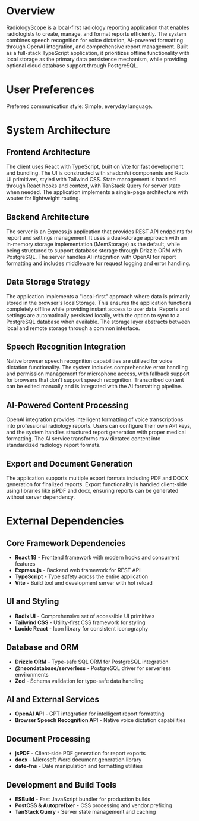 # Overview

RadiologyScope is a local-first radiology reporting application that enables radiologists to create, manage, and format reports efficiently. The system combines speech recognition for voice dictation, AI-powered formatting through OpenAI integration, and comprehensive report management. Built as a full-stack TypeScript application, it prioritizes offline functionality with local storage as the primary data persistence mechanism, while providing optional cloud database support through PostgreSQL.

# User Preferences

Preferred communication style: Simple, everyday language.

# System Architecture

## Frontend Architecture
The client uses React with TypeScript, built on Vite for fast development and bundling. The UI is constructed with shadcn/ui components and Radix UI primitives, styled with Tailwind CSS. State management is handled through React hooks and context, with TanStack Query for server state when needed. The application implements a single-page architecture with wouter for lightweight routing.

## Backend Architecture  
The server is an Express.js application that provides REST API endpoints for report and settings management. It uses a dual-storage approach with an in-memory storage implementation (MemStorage) as the default, while being structured to support database storage through Drizzle ORM with PostgreSQL. The server handles AI integration with OpenAI for report formatting and includes middleware for request logging and error handling.

## Data Storage Strategy
The application implements a "local-first" approach where data is primarily stored in the browser's localStorage. This ensures the application functions completely offline while providing instant access to user data. Reports and settings are automatically persisted locally, with the option to sync to a PostgreSQL database when available. The storage layer abstracts between local and remote storage through a common interface.

## Speech Recognition Integration
Native browser speech recognition capabilities are utilized for voice dictation functionality. The system includes comprehensive error handling and permission management for microphone access, with fallback support for browsers that don't support speech recognition. Transcribed content can be edited manually and is integrated with the AI formatting pipeline.

## AI-Powered Content Processing
OpenAI integration provides intelligent formatting of voice transcriptions into professional radiology reports. Users can configure their own API keys, and the system handles structured report generation with proper medical formatting. The AI service transforms raw dictated content into standardized radiology report formats.

## Export and Document Generation  
The application supports multiple export formats including PDF and DOCX generation for finalized reports. Export functionality is handled client-side using libraries like jsPDF and docx, ensuring reports can be generated without server dependency.

# External Dependencies

## Core Framework Dependencies
- **React 18** - Frontend framework with modern hooks and concurrent features
- **Express.js** - Backend web framework for REST API
- **TypeScript** - Type safety across the entire application
- **Vite** - Build tool and development server with hot reload

## UI and Styling
- **Radix UI** - Comprehensive set of accessible UI primitives
- **Tailwind CSS** - Utility-first CSS framework for styling
- **Lucide React** - Icon library for consistent iconography

## Database and ORM
- **Drizzle ORM** - Type-safe SQL ORM for PostgreSQL integration
- **@neondatabase/serverless** - PostgreSQL driver for serverless environments
- **Zod** - Schema validation for type-safe data handling

## AI and External Services  
- **OpenAI API** - GPT integration for intelligent report formatting
- **Browser Speech Recognition API** - Native voice dictation capabilities

## Document Processing
- **jsPDF** - Client-side PDF generation for report exports
- **docx** - Microsoft Word document generation library
- **date-fns** - Date manipulation and formatting utilities

## Development and Build Tools
- **ESBuild** - Fast JavaScript bundler for production builds
- **PostCSS & Autoprefixer** - CSS processing and vendor prefixing
- **TanStack Query** - Server state management and caching